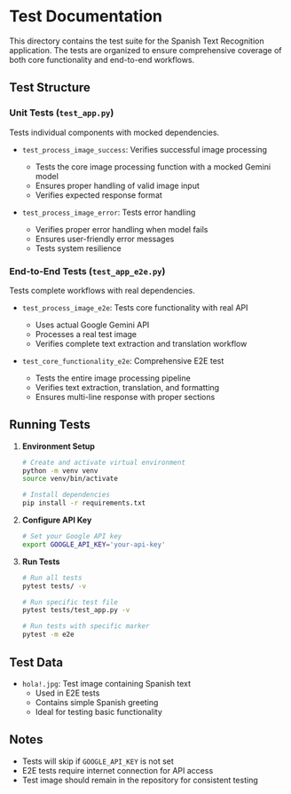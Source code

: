 # Test Documentation

This directory contains the test suite for the Spanish Text Recognition application. The tests are organized to ensure comprehensive coverage of both core functionality and end-to-end workflows.

## Test Structure

### Unit Tests (`test_app.py`)
Tests individual components with mocked dependencies.

- `test_process_image_success`: Verifies successful image processing
  - Tests the core image processing function with a mocked Gemini model
  - Ensures proper handling of valid image input
  - Verifies expected response format

- `test_process_image_error`: Tests error handling
  - Verifies proper error handling when model fails
  - Ensures user-friendly error messages
  - Tests system resilience

### End-to-End Tests (`test_app_e2e.py`)
Tests complete workflows with real dependencies.

- `test_process_image_e2e`: Tests core functionality with real API
  - Uses actual Google Gemini API
  - Processes a real test image
  - Verifies complete text extraction and translation workflow

- `test_core_functionality_e2e`: Comprehensive E2E test
  - Tests the entire image processing pipeline
  - Verifies text extraction, translation, and formatting
  - Ensures multi-line response with proper sections

## Running Tests

1. **Environment Setup**
   ```bash
   # Create and activate virtual environment
   python -m venv venv
   source venv/bin/activate

   # Install dependencies
   pip install -r requirements.txt
   ```

2. **Configure API Key**
   ```bash
   # Set your Google API key
   export GOOGLE_API_KEY='your-api-key'
   ```

3. **Run Tests**
   ```bash
   # Run all tests
   pytest tests/ -v

   # Run specific test file
   pytest tests/test_app.py -v

   # Run tests with specific marker
   pytest -m e2e
   ```

## Test Data
- `hola!.jpg`: Test image containing Spanish text
  - Used in E2E tests
  - Contains simple Spanish greeting
  - Ideal for testing basic functionality

## Notes
- Tests will skip if `GOOGLE_API_KEY` is not set
- E2E tests require internet connection for API access
- Test image should remain in the repository for consistent testing
